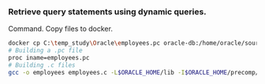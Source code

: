### Retrieve query statements using dynamic queries.

Command.
Copy files to docker.

```bash
docker cp C:\temp_study\Oracle\employees.pc oracle-db:/home/oracle/source
# Building a .pc file
proc iname=employees.pc
# Building .c files
gcc -o employees employees.c -L$ORACLE_HOME/lib -I$ORACLE_HOME/precomp/public -lclntsh -lpthread -ldl -lm
```
